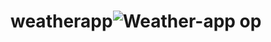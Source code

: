 # weatherapp![Weather-app op](https://user-images.githubusercontent.com/87593292/162618944-2b595ecc-4015-476c-b358-04ed91304196.png)
